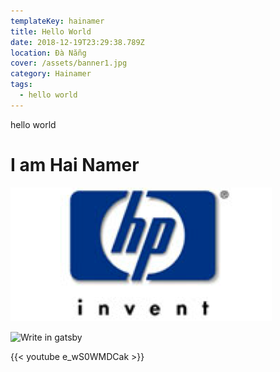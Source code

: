 ```yaml
---
templateKey: hainamer
title: Hello World
date: 2018-12-19T23:29:38.789Z
location: Đà Nẵng
cover: /assets/banner1.jpg
category: Hainamer
tags:
  - hello world
---
```

hello world

# I am Hai Namer

![](/assets/customers-hp-logo.png)

![Write in gatsby](/assets/starter-logo-1024.png "Write in gatsby")

{{< youtube e_wS0WMDCak >}}
